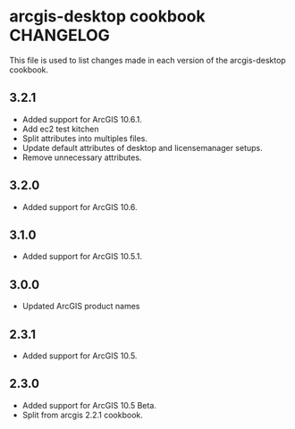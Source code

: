 arcgis-desktop cookbook CHANGELOG
=================================

This file is used to list changes made in each version of the arcgis-desktop cookbook.

3.2.1
-----
- Added support for ArcGIS 10.6.1.
- Add ec2 test kitchen
- Split attributes into multiples files.
- Update default attributes of desktop and licensemanager setups.
- Remove unnecessary attributes.

3.2.0
-----
- Added support for ArcGIS 10.6.

3.1.0
-----
- Added support for ArcGIS 10.5.1.

3.0.0
-----
- Updated ArcGIS product names

2.3.1
-----
- Added support for ArcGIS 10.5.

2.3.0
-----
- Added support for ArcGIS 10.5 Beta.
- Split from arcgis 2.2.1 cookbook.

